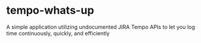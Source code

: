 tempo-whats-up
==============

A simple application utilizing undocumented JIRA Tempo APIs to let you log time continuously, quickly, and efficiently
